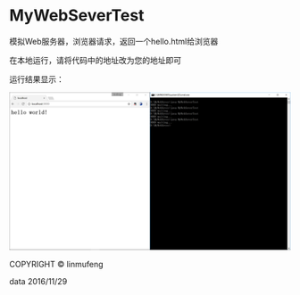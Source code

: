 # MyWebSeverTest
模拟Web服务器，浏览器请求，返回一个hello.html给浏览器

在本地运行，请将代码中的地址改为您的地址即可

运行结果显示：

![运行结果](https://raw.githubusercontent.com/linmufeng/MyWebSeverTest/master/show.PNG)

COPYRIGHT © linmufeng

data        2016/11/29
